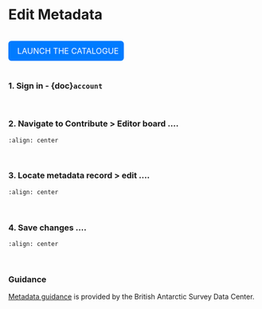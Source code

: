 # Edit Metadata

<br>

<div style="background-color: #007BFF; border: 2px solid #007BFF; border-radius: 6px; padding: 8px; display: inline-block;">
    <a style="font-size: 16px; text-decoration: none; color: white;" href="https://antcat.antarcticanz.govt.nz/geonetwork">
        <i class="fas fa-caret-right" style="color: white; margin-right: 8px;"></i> LAUNCH THE CATALOGUE
    </a>
</div>

<br>
<br>

### 1. Sign in -  {doc}`account`

<br>

### 2. Navigate to Contribute > Editor board ....

```{image} edit_selectEditor_resize.png
:align: center
```
<br>

### 3. Locate metadata record > edit ....

```{image} edit_findRecord_resize.png
:align: center
```
<br>

### 4. Save changes ....

```{image} edit_save_resize.png
:align: center
```
<br>

### Guidance
[Metadata guidance](https://www.bas.ac.uk/wp-content/uploads/2023/03/Metadata_Guidance_v8_Example.pdf) is provided by the British Antarctic Survey Data Center.

